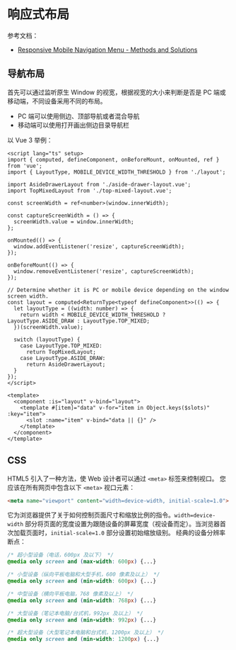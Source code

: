 
# 响应式布局
参考文档：

- [Responsive Mobile Navigation Menu - Methods and Solutions](https://www.queness.com/post/13093/responsive-mobile-navigation-menumethods-and-solutions)

## 导航布局
首先可以通过监听原生 Window 的视宽，根据视宽的大小来判断是否是 PC 端或移动端，不同设备采用不同的布局。

- PC 端可以使用侧边、顶部导航或者混合导航
- 移动端可以使用打开画出侧边目录导航栏

以 Vue 3 举例：
```vue
<script lang="ts" setup>
import { computed, defineComponent, onBeforeMount, onMounted, ref } from 'vue';
import { LayoutType, MOBILE_DEVICE_WIDTH_THRESHOLD } from './layout';

import AsideDrawerLayout from './aside-drawer-layout.vue';
import TopMixedLayout from './top-mixed-layout.vue';

const screenWidth = ref<number>(window.innerWidth);

const captureScreenWidth = () => {
  screenWidth.value = window.innerWidth;
};

onMounted(() => {
  window.addEventListener('resize', captureScreenWidth);
});

onBeforeMount(() => {
  window.removeEventListener('resize', captureScreenWidth);
});

// Determine whether it is PC or mobile device depending on the window screen width.
const layout = computed<ReturnType<typeof defineComponent>>(() => {
  let layoutType = ((width: number) => {
    return width < MOBILE_DEVICE_WIDTH_THRESHOLD ? LayoutType.ASIDE_DRAW : LayoutType.TOP_MIXED;
  })(screenWidth.value);

  switch (layoutType) {
    case LayoutType.TOP_MIXED:
      return TopMixedLayout;
    case LayoutType.ASIDE_DRAW:
      return AsideDrawerLayout;
  }
});
</script>

<template>
  <component :is="layout" v-bind="layout">
    <template #[item]="data" v-for="item in Object.keys($slots)" :key="item">
      <slot :name="item" v-bind="data || {}" />
    </template>
  </component>
</template>
```

## CSS
HTML5 引入了一种方法，使 Web 设计者可以通过 `<meta>` 标签来控制视口。
您应该在所有网页中包含以下 `<meta>` 视口元素：
```html
<meta name="viewport" content="width=device-width, initial-scale=1.0">
```
它为浏览器提供了关于如何控制页面尺寸和缩放比例的指令。`width=device-width` 部分将页面的宽度设置为跟随设备的屏幕宽度（视设备而定）。当浏览器首次加载页面时，`initial-scale=1.0` 部分设置初始缩放级别。
经典的设备分辨率断点：
```css
/* 超小型设备（电话，600px 及以下） */
@media only screen and (max-width: 600px) {...} 

/* 小型设备（纵向平板电脑和大型手机，600 像素及以上） */
@media only screen and (min-width: 600px) {...} 

/* 中型设备（横向平板电脑，768 像素及以上） */
@media only screen and (min-width: 768px) {...} 

/* 大型设备（笔记本电脑/台式机，992px 及以上） */
@media only screen and (min-width: 992px) {...} 

/* 超大型设备（大型笔记本电脑和台式机，1200px 及以上） */
@media only screen and (min-width: 1200px) {...}
```
